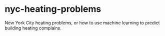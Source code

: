 # nyc-heating-problems
New York City heating problems, or how to use machine learning to predict building heating complains. 
